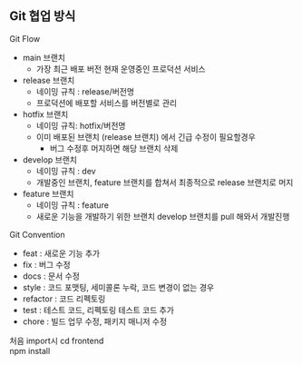## Git 협업 방식
Git Flow

* main 브랜치
    * 가장 최근 배포 버전 현재 운영중인 프로덕션 서비스
* release 브랜치
    * 네이밍 규칙 : release/버전명
    * 프로덕션에 배포할 서비스를 버전별로 관리
* hotfix 브랜치
    * 네이밍 규칙: hotfix/버전명
    * 이미 배포된 브랜치 (release 브랜치) 에서 긴급 수정이 필요할경우
        * 버그 수정후 머지하면 해당 브랜치 삭제
* develop 브랜치
    * 네이밍 규칙 : dev
    * 개발중인 브랜치, feature 브랜치를 합쳐서 최종적으로 release 브랜치로 머지
* feature 브랜치
    * 네이밍 규칙 : feature
    * 새로운 기능을 개발하기 위한 브랜치 develop 브랜치를 pull 해와서 개발진행

Git Convention

* feat : 새로운 기능 추가
* fix : 버그 수정
* docs : 문서 수정
* style : 코드 포맷팅, 세미콜론 누락, 코드 변경이 없는 경우
* refactor : 코드 리펙토링
* test : 테스트 코드, 리펙토링 테스트 코드 추가
* chore : 빌드 업무 수정, 패키지 매니저 수정

처음 import시
cd frontend   
npm install


